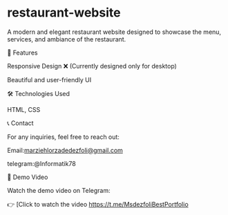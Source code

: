 # restaurant-website
A modern and elegant restaurant website designed to showcase the menu, services, and ambiance of the restaurant.

🚀 Features

Responsive Design ❌ (Currently designed only for desktop)

Beautiful and user-friendly UI

🛠 Technologies Used

HTML, CSS

📞 Contact

For any inquiries, feel free to reach out:



Email:marziehlorzadedezfoli@gmail.com



telegram:@Informatik78



🎥 Demo Video

Watch the demo video on Telegram:

👉 [Click to watch the video https://t.me/MsdezfoliBestPortfolio

